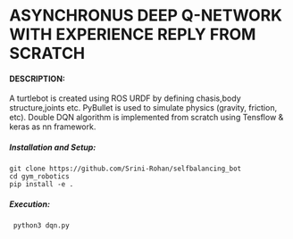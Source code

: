 # ASYNCHRONUS DEEP Q-NETWORK WITH EXPERIENCE REPLY FROM SCRATCH
#### DESCRIPTION:
  A turtlebot is created using ROS URDF by defining chasis,body structure,joints etc. PyBullet is used to simulate physics (gravity, friction, etc). Double DQN algorithm is implemented from scratch using Tensflow & keras as nn framework.

##### Installation and Setup:
```
git clone https://github.com/Srini-Rohan/selfbalancing_bot
cd gym_robotics
pip install -e .
```
##### Execution:
```
 python3 dqn.py
```
